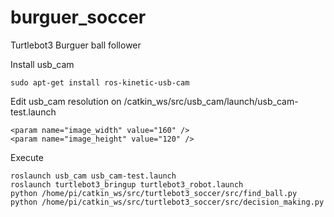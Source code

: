 # burguer_soccer
Turtlebot3 Burguer ball follower

Install usb_cam

    sudo apt-get install ros-kinetic-usb-cam 
 
Edit usb_cam resolution on /catkin_ws/src/usb_cam/launch/usb_cam-test.launch
    
    <param name="image_width" value="160" />
    <param name="image_height" value="120" />
  
Execute
    
    roslaunch usb_cam usb_cam-test.launch
    roslaunch turtlebot3_bringup turtlebot3_robot.launch
    python /home/pi/catkin_ws/src/turtlebot3_soccer/src/find_ball.py
    python /home/pi/catkin_ws/src/turtlebot3_soccer/src/decision_making.py
